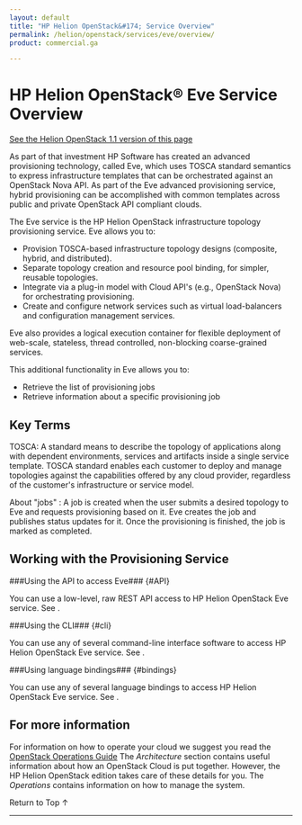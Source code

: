```yaml
---
layout: default
title: "HP Helion OpenStack&#174; Service Overview"
permalink: /helion/openstack/services/eve/overview/
product: commercial.ga

---
```

<!--PUBLISHED-->

# HP Helion OpenStack&#174; Eve Service Overview #
[See the Helion OpenStack 1.1 version of this page](/helion/openstack/1.1/services/eve/overview/)

<!-- modeled after HP Cloud Networking Getting Started (network.getting.started.md) -->

As part of that investment HP Software has created an advanced provisioning technology, called Eve, which uses TOSCA standard semantics to express infrastructure templates that can be orchestrated against an OpenStack Nova API.  As part of the Eve advanced provisioning service, hybrid provisioning can be accomplished with common templates across public and private OpenStack API compliant clouds.

The Eve service is the HP Helion OpenStack infrastructure topology provisioning service. Eve allows you to:

- Provision TOSCA-based infrastructure topology designs (composite, hybrid, and distributed).
- Separate topology creation and resource pool binding, for simpler, reusable topologies.
- Integrate via a plug-in model with Cloud API's (e.g., OpenStack Nova) for orchestrating provisioning.
- Create and configure network services such as virtual load-balancers and configuration management services.

Eve also provides a logical execution container for flexible deployment of web-scale, stateless, thread controlled, non-blocking coarse-grained services. 

This additional functionality in Eve allows you to:

- Retrieve the list of provisioning jobs
- Retrieve information about a specific provisioning job

## Key Terms ##

TOSCA: A standard means to describe the topology of applications along with dependent environments, services and artifacts inside a single service template. TOSCA standard enables each customer to deploy and manage topologies against the capabilities offered by any cloud provider, regardless of the customer's infrastructure or service model.

About "jobs" : A job is created when the user submits a desired topology to Eve and requests provisioning based on it. Eve creates the job and publishes status updates for it. Once the provisioning is finished, the job is marked as completed. 


## Working with the Provisioning Service ##

###Using the API to access Eve### {#API}
 
You can use a low-level, raw REST API access to HP Helion OpenStack Eve service. See .

###Using the CLI### {#cli}

You can use any of several command-line interface software to access HP Helion OpenStack Eve service. See .

###Using language bindings### {#bindings}

You can use any of several language bindings to access HP Helion OpenStack Eve service. See .

<!--
## How To's with the HP Helion OpenStack Image Operations Service ## {#howto}

The following lists of tasks can be performed by a user or administrator through the [HP Administration Dashboard](/helion/openstack/manage/administration-dashboard/), the OpenStack [CLI]() or OpenStack [API]().

###Working with topologies

- Launch a topology
- Terminate a running topology
- Delete a terminated topology
- Delete a running topology

### Maintain existing topologies ###

- Assign Floating IP to Server
- Unassign Floating IP from server
- Pause a Server
- Unpause a Server
- Suspend a Server
- Resume a Server
- Soft/Hard Reboot a Server
- Add Security Group to Server
- Remove Security Group from Server
- Add Server to Server Group
- Remove Server from Server Group
- Add volume group to server group
- Remove volume group from server group-->

## For more information ##

For information on how to operate your cloud we suggest you read the [OpenStack Operations Guide](http://docs.openstack.org/ops/) The *Architecture* section contains useful information about how an OpenStack Cloud is put together. However, the HP Helion OpenStack edition takes care of these details for you. The *Operations* contains information on how to manage the system.

<!-- hide me Also see the Help topics that are available in the Operational Dashboard and Administration Dashboard.  Website copies are available:

* [HP Helion OpenStack Operational Dashboard Help](/helion/openstack/manage/operational-dashboard/)
* [HP Helion OpenStack Administration Dashboard Help](/helion/openstack/manage/administration-dashboard/) -->


 <a href="#top" style="padding:14px 0px 14px 0px; text-decoration: none;"> Return to Top &#8593; </a>

----
